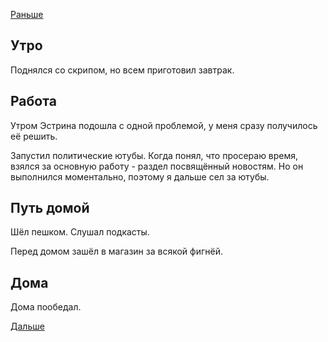[Раньше](2019.10.21.md)
## Утро
Поднялся со скрипом, но всем приготовил завтрак.
## Работа
Утром Эстрина подошла с одной проблемой, у меня сразу получилось её решить.

Запустил политические ютубы. Когда понял, что просераю время, взялся за основную работу - раздел посвящённый новостям. Но он выполнился моментально, поэтому я дальше сел за ютубы.
## Путь домой
Шёл пешком. Слушал подкасты.

Перед домом зашёл в магазин за всякой фигнёй.
## Дома
Дома пообедал.

[Дальше](2019.10.23.md)
